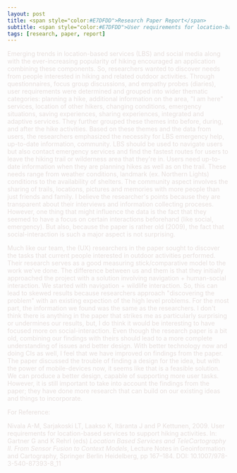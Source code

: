 ```yaml
---
layout: post
title: <span style="color:#E7DFDD">Research Paper Report</span>
subtitle: <span style="color:#E7DFDD">User requirements for location-based services to support hiking activities</span>
tags: [research, paper, report]
---
```

<span style="color:#E7DFDD">Emerging trends in location-based services (LBS) and social media along with the ever-increasing popularity of hiking encouraged an application combining these components. So, researchers wanted to discover needs from people interested in hiking and related outdoor activities. Through questionnaires, focus group discussions, and empathy probes (diaries), user requirements were determined and grouped into wider thematic categories: planning a hike, additional information on the area, "I am here" services, location of other hikers, changing conditions, emergency situations, saving experiences, sharing experiences, integrated and adaptive services. They further grouped these themes into before, during, and after the hike activities. Based on these themes and the data from users, the researchers emphasized the necessity for LBS emergency help, up-to-date information, community. LBS should be used to navigate users but also contact emergency services and find the fastest routes for users to leave the hiking trail or wilderness area that they're in. Users need up-to-date information when they are planning hikes as well as on the trail. These needs range from weather conditions, landmark (ex. Northern Lights) conditions to the availability of shelters. The community aspect involves the sharing of trails, locations, pictures and memories with more people than just friends and family. I believe the researcher's points because they are transparent about their interviews and information collecting proceses. However, one thing that might influence the data is the fact that they seemed to have a focus on certain interactions beforehand (like social, emergency). But also, because the paper is rather old (2009), the fact that social-interaction is such a major aspect is not surprising.</span> 

<span style="color:#E7DFDD">Much like our team, the (UX) researchers in the paper sought to discover the tasks that current people interested in outdoor activities performed. Their research serves as a good measuring stick/comparative model to the work we've done. The difference between us and them is that they initially approached the project with a solution involving navigation + human-social interaction. We started with navigation + wildlife interaction. So, this can lead to skewed results because researchers approach "discovering the problem" with an existing expection of the high level problems. For the most part, the information we found was the same as the researchers. I don't think there is anything in the paper that strikes me as particularly surprising or undermines our results, but, I do think it would be interesting to have focused more on social-interaction. Even though the research paper is a bit old, combining our findings with theirs should lead to a more complete understanding of issues and better design. With better technology now and doing CIs as well, I feel that we have improved on findings from the paper. The paper discussed the trouble of finding a design for the idea, but with the power of mobile-devices now, it seems like that is a feasible solution. We can produce a better design, capable of supporting more user tasks. However, it is still important to take into account the findings from the paper; they have done more research that can build on our existing ideas and things to incorporate.</span> 

<span style="color:#E7DFDD">For Reference: </span>

<span style="color:#E7DFDD">Nivala A-M, Sarjakoski LT, Laakso K, Itäranta J and P Kettunen, 2009. User requirements for location-based services to support hiking activities. In: Gartner G and K Rehrl (eds) _Location Based Services and TeleCartography II. From Sensor Fusion to Context Models_, Lecture Notes in Geoinformation and Cartography, Springer Berlin Heidelberg, pp 167–184. DOI: 10.1007/978-3-540-87393-8_11</span>
